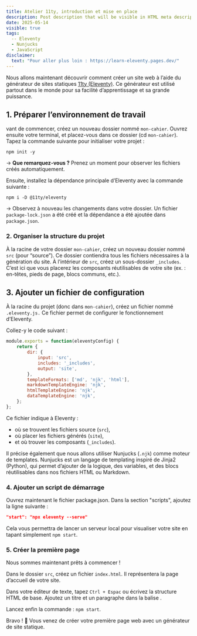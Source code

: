 ```yaml
---
title: Atelier 11ty, introduction et mise en place
description: Post description that will be visible in HTML meta description.
date: 2025-05-14
visible: true
tags:
  -- Eleventy
  - Nunjucks
  - JavaScript
disclaimer:
  text: "Pour aller plus loin : https://learn-eleventy.pages.dev/"
---
```


Nous allons maintenant découvrir comment créer un site web à l’aide du générateur de sites statiques [11ty (Eleventy)](https://www.11ty.dev/). Ce générateur est utilisé partout dans le monde pour sa facilité d’apprentissage et sa grande puissance.

## 1. Préparer l’environnement de travail

vant de commencer, créez un nouveau dossier nommé `mon-cahier`.
Ouvrez ensuite votre terminal, et placez-vous dans ce dossier (cd `mon-cahier`).
Tapez la commande suivante pour initialiser votre projet : 

```
npm init -y
```

→ **Que remarquez-vous ?** Prenez un moment pour observer les fichiers créés automatiquement.

Ensuite, installez la dépendance principale d’Eleventy avec la commande suivante : 

```
npm i -D @11ty/eleventy
```

→ Observez à nouveau les changements dans votre dossier.
Un fichier `package-lock.json` a été créé et la dépendance a été ajoutée dans `package.json`.

### 2. Organiser la structure du projet

À la racine de votre dossier `mon-cahier`, créez un nouveau dossier nommé `src` (pour “source”).
Ce dossier contiendra tous les fichiers nécessaires à la génération du site.
À l’intérieur de `src`, créez un sous-dossier `_includes`.
C’est ici que vous placerez les composants réutilisables de votre site (ex. : en-têtes, pieds de page, blocs communs, etc.).

## 3. Ajouter un fichier de configuration

À la racine du projet (donc dans `mon-cahier`), créez un fichier nommé `.eleventy.js.`
Ce fichier permet de configurer le fonctionnement d’Eleventy.

Collez-y le code suivant :

```js
module.exports = function(eleventyConfig) {
    return {
        dir: {
            input: 'src',
            includes: '_includes',
            output: 'site',
        },
        templateFormats: ['md', 'njk', 'html'],
        markdownTemplateEngine: 'njk',
        htmlTemplateEngine: 'njk',
        dataTemplateEngine: 'njk',
    };
};
```

Ce fichier indique à Eleventy :
- où se trouvent les fichiers source (`src`),
- où placer les fichiers générés (`site`),
- et où trouver les composants (`_includes`).

Il précise également que nous allons utiliser Nunjucks (`.njk`) comme moteur de templates.
Nunjucks est un langage de templating inspiré de Jinja2 (Python), qui permet d’ajouter de la logique, des variables, et des blocs réutilisables dans nos fichiers HTML ou Markdown.

### 4. Ajouter un script de démarrage

Ouvrez maintenant le fichier package.json.
Dans la section "scripts", ajoutez la ligne suivante :

```json
"start": "npx eleventy --serve"
```

Cela vous permettra de lancer un serveur local pour visualiser votre site en tapant simplement `npm start`.

### 5. Créer la première page

Nous sommes maintenant prêts à commencer !

Dans le dossier `src`, créez un fichier `index.html`.
Il représentera la page d’accueil de votre site.

Dans votre éditeur de texte, tapez `Ctrl + Espac` ou écrivez la structure HTML de base.
Ajoutez un titre et un paragraphe dans la balise <body>.

Lancez enfin la commande : `npm start`.

Bravo ! 🎉 Vous venez de créer votre première page web avec un générateur de site statique.

